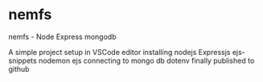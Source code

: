 # nemfs

nemfs - Node Express mongodb 

A simple project setup in VSCode editor
installing nodejs
           Expressjs
           ejs-snippets
           nodemon
           ejs
           connecting to mongo db
           dotenv
           finally published to github
